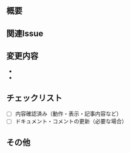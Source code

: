 ## 概要

<!-- このプルリクエストの目的や変更内容を簡潔に記載してください -->

## 関連Issue

<!-- 関連するIssue番号があれば記載してください（例: #123） -->

## 変更内容
- 
- 

## チェックリスト
- [ ] 内容確認済み（動作・表示・記事内容など）
- [ ] ドキュメント・コメントの更新（必要な場合）

## その他

<!-- レビュワーへの補足事項などがあれば記載してください -->
